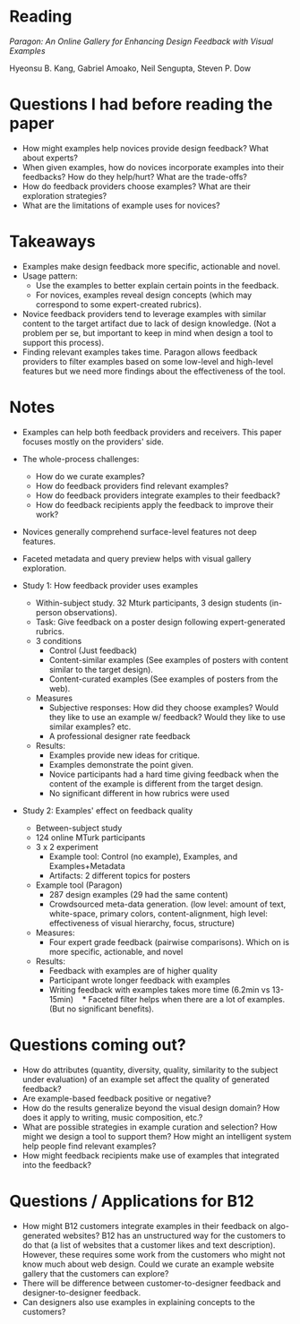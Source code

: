 
# Reading
*Paragon: An Online Gallery for Enhancing Design Feedback with Visual Examples*

Hyeonsu B. Kang, Gabriel Amoako, Neil Sengupta, Steven P. Dow

# Questions I had before reading the paper
* How might examples help novices provide design feedback? What about experts?
* When given examples, how do novices incorporate examples into their feedbacks? How do they help/hurt? What are the trade-offs?
* How do feedback providers choose examples? What are their exploration strategies?
* What are the limitations of example uses for novices?

# Takeaways
* Examples make design feedback more specific, actionable and novel. 
* Usage pattern:
  * Use the examples to better explain certain points in the feedback.
  * For novices, examples reveal design concepts (which may correspond to some expert-created rubrics).
* Novice feedback providers tend to leverage examples with similar content to the target artifact due to lack of design knowledge. (Not a problem per se, but important to keep in mind when design a tool to support this process).
* Finding relevant examples takes time. Paragon allows feedback providers to filter examples based on some low-level and high-level features but we need more findings about the effectiveness of the tool.

# Notes
* Examples can help both feedback providers and receivers. This paper focuses mostly on the providers' side.
* The whole-process challenges:
  * How do we curate examples?
  * How do feedback providers find relevant examples?
  * How do feedback providers integrate examples to their feedback?
  * How do feedback recipients apply the feedback to improve their work?
* Novices generally comprehend surface-level features not deep features.
* Faceted metadata and query preview helps with visual gallery exploration.
* Study 1: How feedback provider uses examples
  * Within-subject study. 32 Mturk participants, 3 design students (in-person observations).
  * Task: Give feedback on a poster design following expert-generated rubrics.
  * 3 conditions
    * Control (Just feedback)
    * Content-similar examples (See examples of posters with content similar to the target design).
    * Content-curated examples (See examples of posters from the web).
  * Measures
    * Subjective responses: How did they choose examples? Would they like to use an example w/ feedback? Would they like to use similar examples? etc.
    * A professional designer rate feedback
  * Results:
    * Examples provide new ideas for critique.
    * Examples demonstrate the point given.
    * Novice participants had a hard time giving feedback when the content of the example is different from the target design.
    * No significant different in how rubrics were used
  
    
* Study 2: Examples' effect on feedback quality
  * Between-subject study
  * 124 online MTurk participants
  * 3 x 2 experiment
    * Example tool: Control (no example), Examples, and Examples+Metadata
    * Artifacts: 2 different topics for posters
  * Example tool (Paragon)
    * 287 design examples (29 had the same content)
    * Crowdsourced meta-data generation. (low level: amount of text, white-space, primary colors, content-alignment, high level: effectiveness of visual hierarchy, focus, structure)
  * Measures:
    * Four expert grade feedback (pairwise comparisons). Which on is more specific, actionable, and novel
  * Results:
    * Feedback with examples are of higher quality
    * Participant wrote longer feedback with examples
    * Writing feedback with examples takes more time (6.2min vs 13-15min)
    * Faceted filter helps when there are a lot of examples. (But no significant benefits).

# Questions coming out?
* How do attributes (quantity, diversity, quality, similarity to the subject under evaluation) of an example set affect the quality of generated feedback? 
* Are example-based feedback positive or negative?
* How do the results generalize beyond the visual design domain? How does it apply to writing, music composition, etc.?
* What are possible strategies in example curation and selection? How might we design a tool to support them? How might an intelligent system help people find relevant examples?
* How might feedback recipients make use of examples that integrated into the feedback?

# Questions / Applications for B12
* How might B12 customers integrate examples in their feedback on algo-generated websites? B12 has an unstructured way for the customers to do that (a list of websites that a customer likes and text description). However, these requires some work from the customers who might not know much about web design. Could we curate an example website gallery that the customers can explore?
* There will be difference between customer-to-designer feedback and designer-to-designer feedback.
* Can designers also use examples in explaining concepts to the customers?
